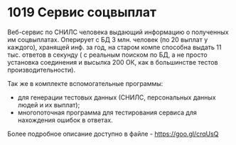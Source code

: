 1019 Сервис соцвыплат
==============================================
Веб-сервис по СНИЛС человека выдающий информацию о полученных им соцвыплатах. Оперирует с БД 3 млн. человек (по 20 выплат у каждого), хранящей инф. за год, на старом компе способна выдать 11 тыс. ответов в секунду ( с реальным поиском по БД, а не просто установка соединения и высылка 200 ОК, как в большинстве тестов производительности).

Так же в комплекте вспомогательные программы: 
 - для генерации тестовых данных (СНИЛС, персональных данных людей и их выплат);
 - многопоточная программа для тестирования сервиса для нахождения ошибок в ответах.
 
Более подробное описание доступно в файле - https://goo.gl/crqUsQ
